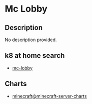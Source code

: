 # Mc Lobby

## Description

No description provided.

## k8 at home search

- [mc-lobby](https://nanne.dev/k8s-at-home-search/#/mc-lobby)

## Charts

- [minecraft@minecraft-server-charts](https://itzg.github.io/minecraft-server-charts/)
